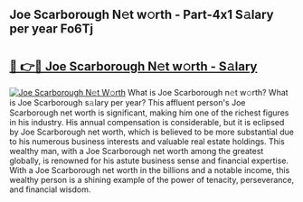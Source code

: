 ## Joe Scarborough N𝚎t w𝚘rth - Part-4x1 S𝚊lary per year Fo6Tj

# <h2><a href="http://gc3jpu6.nevu.top/?p=Joe+Scarborough">🔗 👉🔴 Joe Scarborough N𝚎t w𝚘rth - S𝚊lary</a></h2>

[![Joe Scarborough N𝚎t W𝚘rth](https://i.imgur.com/Oavwk0R.jpeg)](http://gc3jpu6.nevu.top/?p=Joe+Scarborough)
What is Joe Scarborough n𝚎t w𝚘rth? What is Joe Scarborough s𝚊lary per year?
This affluent person's Joe Scarborough net worth is significant, making him one of the richest figures in his industry. His annual compensation is considerable, but it is eclipsed by Joe Scarborough net worth, which is believed to be more substantial due to his numerous business interests and valuable real estate holdings. This wealthy man, with a Joe Scarborough net worth among the greatest globally, is renowned for his astute business sense and financial expertise. With a Joe Scarborough net worth in the billions and a notable income, this wealthy person is a shining example of the power of tenacity, perseverance, and financial wisdom.
